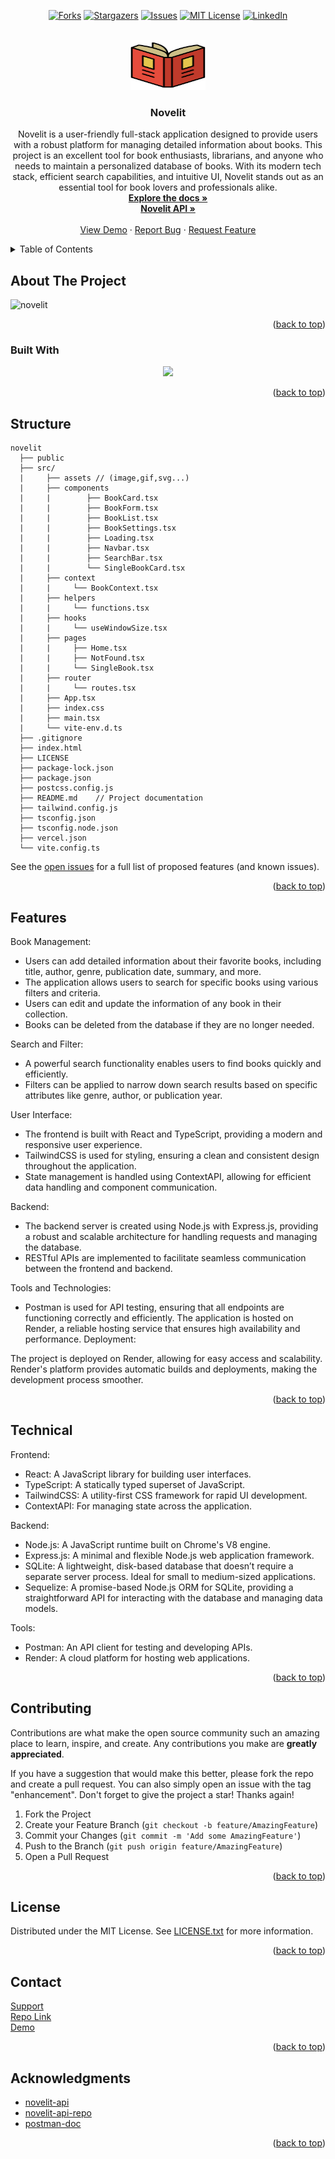 <a name="readme-top"></a>

<!-- PROJECT SHIELDS -->
<!--
*** I'm using markdown "reference style" links for readability.
*** Reference links are enclosed in brackets [ ] instead of parentheses ( ).
*** See the bottom of this document for the declaration of the reference variables
*** for contributors-url, forks-url, etc. This is an optional, concise syntax you may use.
*** https://www.markdownguide.org/basic-syntax/#reference-style-links
-->

<div align="center">

[![Forks][forks-shield]][forks-url]
[![Stargazers][stars-shield]][stars-url]
[![Issues][issues-shield]][issues-url]
[![MIT License][license-shield]][license-url]
[![LinkedIn][linkedin-shield]][linkedin-url]

</div>

[contributors-shield]: https://img.shields.io/github/contributors/omrfrkcpr/novelit.svg?style=flat-square&color=blue
[contributors-url]: https://github.com/omrfrkcpr/novelit/graphs/contributors
[forks-shield]: https://img.shields.io/github/forks/omrfrkcpr/novelit.svg?style=flat-square&color=blueviolet
[forks-url]: https://github.com/omrfrkcpr/novelit/network/members
[stars-shield]: https://img.shields.io/github/stars/omrfrkcpr/novelit.svg?style=flat-square&color=brightgreen
[stars-url]: https://github.com/omrfrkcpr/novelit/stargazers
[issues-shield]: https://img.shields.io/github/issues/omrfrkcpr/novelit.svg?style=flat-square&color=red
[issues-url]: https://github.com/omrfrkcpr/novelit/issues
[license-shield]: https://img.shields.io/github/license/omrfrkcpr/novelit.svg?style=flat-square&color=yellow
[license-url]: https://github.com/omrfrkcpr/novelit/blob/main/LICENSE
[linkedin-shield]: https://img.shields.io/badge/-LinkedIn-black.svg?style=flat-square&logo=linkedin&color=blue
[linkedin-url]: https://linkedin.com/in/omrfrkcpr

<!-- PROJECT LOGO -->
<br />
<div align="center">
  <a href="https://github.com/omrfrkcpr/novelit">
    <img src="./src/assets/logo.svg" alt="Logo" width="120" height="80">
  </a>

<h3 align="center">Novelit</h3>

  <p align="center">
    Novelit is a user-friendly full-stack application designed to provide users with a robust platform for managing detailed information about books. This project is an excellent tool for book enthusiasts, librarians, and anyone who needs to maintain a personalized database of books. With its modern tech stack, efficient search capabilities, and intuitive UI, Novelit stands out as an essential tool for book lovers and professionals alike.
    <br />
    <a href="https://github.com/omrfrkcpr/novelit"><strong>Explore the docs »</strong></a>
    <br />
    <a href="https://github.com/omrfrkcpr/novelit_api"><strong>Novelit API »</strong></a>
    <br />
    <br />
    <a href="https://novelit.vercel.app">View Demo</a>
    ·
    <a href="https://github.com/omrfrkcpr/novelit/issues/new?labels=bug&template=bug-report---.md">Report Bug</a>
    ·
    <a href="https://github.com/omrfrkcpr/novelit/issues/new?labels=enhancement&template=feature-request---.md">Request Feature</a>
  </p>
</div>

<!-- TABLE OF CONTENTS -->
<details>
  <summary>Table of Contents</summary>
  <ol>
    <li>
      <a href="#about-the-project">About The Project</a>
      <ul>
        <li><a href="#built-with">Built With</a></li>
      </ul>
    </li>
    <li><a href="#structure">Structure</a></li>
    <li><a href="#features">Features</a></li>
    <li><a href="#technical">Technical</a></li>
    <li><a href="#contributing">Contributing</a></li>
    <li><a href="#license">License</a></li>
    <li><a href="#contact">Contact</a></li>
    <li><a href="#acknowledgments">Acknowledgments</a></li>
  </ol>
</details>

<!-- ABOUT THE PROJECT -->

## About The Project

![novelit](https://github.com/omrfrkcpr/novelit/assets/77440899/b2d120be-5b71-481d-b9a0-c5aae3403de7)

<p align="right">(<a href="#readme-top">back to top</a>)</p>

### Built With

<p align="center">
  <a href="https://skillicons.dev">
    <img src="https://skillicons.dev/icons?i=react,ts,tailwind,postman,vercel,vite" />
  </a>
</p>

<p align="right">(<a href="#readme-top">back to top</a>)</p>

<!-- STRUCTURE -->

## Structure

```
novelit
  ├── public
  ├── src/
  |     ├── assets // (image,gif,svg...)
  |     ├── components
  |     |        ├── BookCard.tsx
  |     |        ├── BookForm.tsx
  |     |        ├── BookList.tsx
  |     |        ├── BookSettings.tsx
  |     |        ├── Loading.tsx
  |     |        ├── Navbar.tsx
  |     |        ├── SearchBar.tsx
  |     |        └── SingleBookCard.tsx
  |     ├── context
  |     |     └── BookContext.tsx
  |     ├── helpers
  |     |     └── functions.tsx
  |     ├── hooks
  |     |     └── useWindowSize.tsx
  |     ├── pages
  |     |     ├── Home.tsx
  |     |     ├── NotFound.tsx
  |     |     └── SingleBook.tsx
  |     ├── router
  |     |     └── routes.tsx
  |     ├── App.tsx
  |     ├── index.css
  |     ├── main.tsx
  |     └── vite-env.d.ts
  ├── .gitignore
  ├── index.html
  ├── LICENSE
  ├── package-lock.json
  ├── package.json
  ├── postcss.config.js
  ├── README.md    // Project documentation
  ├── tailwind.config.js
  ├── tsconfig.json
  ├── tsconfig.node.json
  ├── vercel.json
  └── vite.config.ts
```

See the [open issues](https://github.com/omrfrkcpr/novelit/issues) for a full list of proposed features (and known issues).

<p align="right">(<a href="#readme-top">back to top</a>)</p>

<!-- FEATURES -->

## Features

Book Management:

- Users can add detailed information about their favorite books, including title, author, genre, publication date, summary, and more.
- The application allows users to search for specific books using various filters and criteria.
- Users can edit and update the information of any book in their collection.
- Books can be deleted from the database if they are no longer needed.

Search and Filter:

- A powerful search functionality enables users to find books quickly and efficiently.
- Filters can be applied to narrow down search results based on specific attributes like genre, author, or publication year.

User Interface:

- The frontend is built with React and TypeScript, providing a modern and responsive user experience.
- TailwindCSS is used for styling, ensuring a clean and consistent design throughout the application.
- State management is handled using ContextAPI, allowing for efficient data handling and component communication.

Backend:

- The backend server is created using Node.js with Express.js, providing a robust and scalable architecture for handling requests and managing the database.
- RESTful APIs are implemented to facilitate seamless communication between the frontend and backend.

Tools and Technologies:

- Postman is used for API testing, ensuring that all endpoints are functioning correctly and efficiently.
  The application is hosted on Render, a reliable hosting service that ensures high availability and performance.
  Deployment:

The project is deployed on Render, allowing for easy access and scalability. Render's platform provides automatic builds and deployments, making the development process smoother.

<p align="right">(<a href="#readme-top">back to top</a>)</p>

<!-- TECHNICAL -->

## Technical

Frontend:

- React: A JavaScript library for building user interfaces.
- TypeScript: A statically typed superset of JavaScript.
- TailwindCSS: A utility-first CSS framework for rapid UI development.
- ContextAPI: For managing state across the application.

Backend:

- Node.js: A JavaScript runtime built on Chrome's V8 engine.
- Express.js: A minimal and flexible Node.js web application framework.
- SQLite: A lightweight, disk-based database that doesn’t require a separate server process. Ideal for small to medium-sized applications.
- Sequelize: A promise-based Node.js ORM for SQLite, providing a straightforward API for interacting with the database and managing data models.

Tools:

- Postman: An API client for testing and developing APIs.
- Render: A cloud platform for hosting web applications.

<p align="right">(<a href="#readme-top">back to top</a>)</p>

<!-- CONTRIBUTING -->

## Contributing

Contributions are what make the open source community such an amazing place to learn, inspire, and create. Any contributions you make are **greatly appreciated**.

If you have a suggestion that would make this better, please fork the repo and create a pull request. You can also simply open an issue with the tag "enhancement".
Don't forget to give the project a star! Thanks again!

1. Fork the Project
2. Create your Feature Branch (`git checkout -b feature/AmazingFeature`)
3. Commit your Changes (`git commit -m 'Add some AmazingFeature'`)
4. Push to the Branch (`git push origin feature/AmazingFeature`)
5. Open a Pull Request

<p align="right">(<a href="#readme-top">back to top</a>)</p>

<!-- LICENSE -->

## License

Distributed under the MIT License. See [LICENSE.txt](https://github.com/omrfrkcpr/novelit/blob/main/LICENSE) for more information.

<p align="right">(<a href="#readme-top">back to top</a>)</p>

<!-- CONTACT -->

## Contact

[Support](omerrfarukcapur@gmail.com)<br />
[Repo Link](https://github.com/omrfrkcpr/novelit)<br />
[Demo](novelit.vercel.app)

<p align="right">(<a href="#readme-top">back to top</a>)</p>

<!-- ACKNOWLEDGMENTS -->

## Acknowledgments

- [novelit-api](https://novelit-server.onrender.com/books)
- [novelit-api-repo](https://github.com/omrfrkcpr/novelit_api)
- [postman-doc](https://documenter.getpostman.com/view/14573422/2sA3drKFJ7)

<p align="right">(<a href="#readme-top">back to top</a>)</p>
